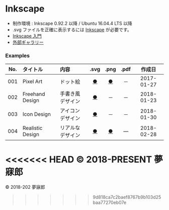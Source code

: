 # Inkscape

* 制作環境 : Inkscape 0.92.2 以降 / Ubuntu 16.04.4 LTS 以降
* .svg ファイルを正確に表示するには [Inkscape](https://inkscape.org/ja/) が必要です。
* [Inkscape 入門](https://github.com/mubirou/inkscape/tree/master/introduction)
* [外部ギャラリー](https://inkscape.org/ja/~mubirou/)

### <b>Examples</b>

|No.|タイトル|内容|.svg|.png|.pdf|作成日|
|:--:|:--|:--|:--:|:--:|:--:|:--:|
|001|Pixel Art|ドット絵|[●](https://mubirou.github.io/Inkscape/svg/001_mubirouLogo.svg)|[●](https://mubirou.github.io/Inkscape/png/001_mubirouLogo.png)|－|2017-01-27|
|002|Freehand Design|手書き風デザイン|[●](https://mubirou.github.io/Inkscape/svg/002_freehand.svg)|－|－|2018-01-23|
|003|Icon Design|アイコンデザイン|[●](https://mubirou.github.io/Inkscape/svg/003_icon.svg)|－|－|2018-01-30|
|004|Realistic Design|リアルなデザイン|[●](https://mubirou.github.io/Inkscape/svg/004_watch.svg)|[●](https://mubirou.github.io/Inkscape/png/004_watch.png)|―|2018-02-28|


<<<<<<< HEAD
© 2018-PRESENT 夢寐郎
=======
© 2018-202 夢寐郎
>>>>>>> 9d818ca7c2baef8767b9b103d25baa77270eb07e
